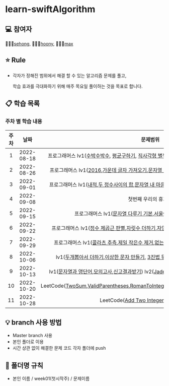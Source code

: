 # learn-swiftAlgorithm

## 💻 참여자
👩🏻‍💻[sehong](https://github.com/sehoong0429), 👨🏻‍💻[hoony](https://github.com/Hoonyyyy), 👨🏻‍💻[max](https://github.com/Jun048)

## ⭐️ Rule
- 각자가 정해진 범위에서 해결 할 수 있는 알고리즘 문제를 풀고,

  학습 효과를 극대화하기 위해 매주 목요일 풀이하는 것을 목표로 합니다.



## 📋 학습 목록
### 주차 별 학습 내용

|주차|날짜|문제범위|
|:---:|:---:|:---:|
|1|2022-08-18|프로그래머스 lv1([수박수박수](https://school.programmers.co.kr/learn/courses/30/lessons/12922?language=swift), [평균구하기](https://school.programmers.co.kr/learn/courses/30/lessons/12944?language=swift), [직사각형 별찍기](https://school.programmers.co.kr/learn/courses/30/lessons/12969?language=swift), [문자열 정수로 변경](https://school.programmers.co.kr/learn/courses/30/lessons/12925?language=swift), [핸드폰번호 변경](https://school.programmers.co.kr/learn/courses/30/lessons/12948))|
|2|2022-08-26|프로그래머스 lv1([2016](https://school.programmers.co.kr/learn/courses/30/lessons/12901?language=swift),[가운데 글자 가져오기](https://school.programmers.co.kr/learn/courses/30/lessons/12903?language=swift),[문자열 내림차순 배치](https://school.programmers.co.kr/learn/courses/30/lessons/12917?language=swift),[나누어 떨어지는 숫자 배열](https://school.programmers.co.kr/learn/courses/30/lessons/12910?language=swift))|2| 
|3|2022-09-01|프로그래머스 lv1([내적](https://school.programmers.co.kr/learn/courses/30/lessons/70128?language=swift),[두 정수사이의 합](https://school.programmers.co.kr/learn/courses/30/lessons/12912?language=swift),[문자열 내 마음대로 정렬하기](https://school.programmers.co.kr/learn/courses/30/lessons/12915?language=swift),[문자열 내의 P와 Y의 개수](https://school.programmers.co.kr/learn/courses/30/lessons/12916?language=swift)) |
|4|2022-09-08|첫번째 우리의 휴가!🥳|
|5|2022-09-15|프로그래머스 lv1([문자열 다루기 기본](https://school.programmers.co.kr/learn/courses/30/lessons/12918?language=swift),[서울에서 김서방 찾기](https://school.programmers.co.kr/learn/courses/30/lessons/12919?language=swift),[짝수와 홀수](https://school.programmers.co.kr/learn/courses/30/lessons/12937?language=swift))|
|6|2022-09-22|프로그래머스 lv1([정수 제곱근 판별](https://school.programmers.co.kr/learn/courses/30/lessons/12934),[자릿수 더하기](https://school.programmers.co.kr/learn/courses/30/lessons/12931),[자연수 뒤집어 배열로 만들기](https://school.programmers.co.kr/learn/courses/30/lessons/12932),[하샤드수](https://school.programmers.co.kr/learn/courses/30/lessons/12947),[예산](https://school.programmers.co.kr/learn/courses/30/lessons/12982?language=swift))|
|7|2022-09-29|프로그래머스 lv1([콜라츠 추측](https://school.programmers.co.kr/learn/courses/30/lessons/12943),[제일 작은수 제거](https://school.programmers.co.kr/learn/courses/30/lessons/12935?language=swift),[없는 숫자 더하기](https://school.programmers.co.kr/learn/courses/30/lessons/86051),[K번째수](https://school.programmers.co.kr/learn/courses/30/lessons/42748),[부족한 금액 계산](https://school.programmers.co.kr/learn/courses/30/lessons/82612))|
|8|2022-10-06|lv1([두개뽑아서 더하기](https://school.programmers.co.kr/learn/courses/30/lessons/68644),[이상한 문자 만들기](https://school.programmers.co.kr/learn/courses/30/lessons/12930), [3진법 뒤집기](https://school.programmers.co.kr/learn/courses/30/lessons/68935),[비밀지도](https://school.programmers.co.kr/learn/courses/30/lessons/17681)) lv2 ([최댓값과 최솟값](https://school.programmers.co.kr/learn/courses/30/lessons/12939))|
|9|2022-10-13|lv1([문자열과 영단어](https://school.programmers.co.kr/learn/courses/30/lessons/81301),[모의고사](https://school.programmers.co.kr/learn/courses/30/lessons/42840),[신고결과받기](https://school.programmers.co.kr/learn/courses/30/lessons/92334)) lv2([JadenCase문자열 만들기](https://school.programmers.co.kr/learn/courses/30/lessons/12951),[이진변환 반복하기](https://school.programmers.co.kr/learn/courses/30/lessons/70129))|
|10|2022-10-20|LeetCode([TwoSum](https://leetcode.com/problems/two-sum/),[ValidParentheses](https://leetcode.com/problems/valid-parentheses/),[RomanToInteger](https://leetcode.com/problems/roman-to-integer/),[longestCommonPrefix](https://leetcode.com/problems/longest-common-prefix/),[climbingStairs](https://leetcode.com/problems/climbing-stairs/))|
|11|2022-10-28|LeetCode([Add Two Integers](https://leetcode.com/problems/add-two-integers/),[Move Zeroes](https://leetcode.com/problems/move-zeroes))|

## 💡 branch 사용 방법
- Master branch 사용
- 본인 폴더로 이용 
- 시간 상관 없이 해결한 문제 코드 각자 폴더에 push

## 📁 폴더명 규칙
- 본인 이름 / week01(첫시작주) / 문제이름  

